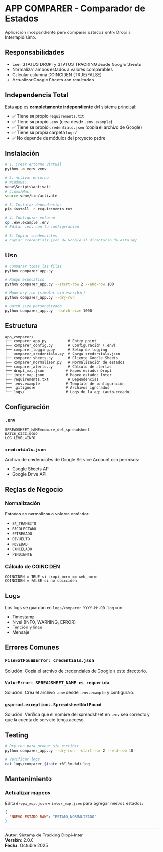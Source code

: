 # APP COMPARER - Comparador de Estados

Aplicación independiente para comparar estados entre Dropi e Interrapidísimo.

## **Responsabilidades**

- Leer STATUS DROPI y STATUS TRACKING desde Google Sheets
- Normalizar ambos estados a valores comparables
- Calcular columna COINCIDEN (TRUE/FALSE)
- Actualizar Google Sheets con resultados

## **Independencia Total**

Esta app es **completamente independiente** del sistema principal:

- ✅ Tiene su propio `requirements.txt`
- ✅ Tiene su propio `.env` (crea desde `.env.example`)
- ✅ Tiene su propio `credentials.json` (copia el archivo de Google)
- ✅ Tiene su propia carpeta `logs/`
- ✅ No depende de módulos del proyecto padre

## **Instalación**

```bash
# 1. Crear entorno virtual
python -m venv venv

# 2. Activar entorno
# Windows:
venv\Scripts\activate
# Linux/Mac:
source venv/bin/activate

# 3. Instalar dependencias
pip install -r requirements.txt

# 4. Configurar entorno
cp .env.example .env
# Editar .env con tu configuración

# 5. Copiar credenciales
# Copiar credentials.json de Google al directorio de esta app
```

## **Uso**

```bash
# Comparar todas las filas
python comparer_app.py

# Rango específico
python comparer_app.py --start-row 2 --end-row 100

# Modo dry-run (simular sin escribir)
python comparer_app.py --dry-run

# Batch size personalizado
python comparer_app.py --batch-size 1000
```

## **Estructura**

```
app_comparer/
├── comparer_app.py          # Entry point
├── comparer_config.py       # Configuración (.env)
├── comparer_logging.py      # Setup de logging
├── comparer_credentials.py  # Carga credentials.json
├── comparer_sheets.py       # Cliente Google Sheets
├── comparer_normalizer.py   # Normalización de estados
├── comparer_alerts.py       # Cálculo de alertas
├── dropi_map.json          # Mapeo estados Dropi
├── inter_map.json          # Mapeo estados Inter
├── requirements.txt         # Dependencias
├── .env.example            # Template de configuración
├── .gitignore              # Archivos ignorados
└── logs/                   # Logs de la app (auto-creado)
```

## **Configuración**

### `.env`

```env
SPREADSHEET_NAME=nombre_del_spreadsheet
BATCH_SIZE=5000
LOG_LEVEL=INFO
```

### `credentials.json`

Archivo de credenciales de Google Service Account con permisos:

- Google Sheets API
- Google Drive API

## **Reglas de Negocio**

### Normalización

Estados se normalizan a valores estándar:

- `EN_TRANSITO`
- `RECOLECTADO`
- `ENTREGADO`
- `DEVUELTO`
- `NOVEDAD`
- `CANCELADO`
- `PENDIENTE`

### Cálculo de COINCIDEN

```
COINCIDEN = TRUE si dropi_norm == web_norm
COINCIDEN = FALSE si no coinciden
```

## **Logs**

Los logs se guardan en `logs/comparer_YYYY-MM-DD.log` con:

- Timestamp
- Nivel (INFO, WARNING, ERROR)
- Función y línea
- Mensaje

## **Errores Comunes**

### `FileNotFoundError: credentials.json`

Solución: Copia el archivo de credenciales de Google a este directorio.

### `ValueError: SPREADSHEET_NAME es requerida`

Solución: Crea el archivo `.env` desde `.env.example` y configúralo.

### `gspread.exceptions.SpreadsheetNotFound`

Solución: Verifica que el nombre del spreadsheet en `.env` sea correcto y que la cuenta de servicio tenga acceso.

## **Testing**

```bash
# Dry run para probar sin escribir
python comparer_app.py --dry-run --start-row 2 --end-row 10

# Verificar logs
cat logs/comparer_$(date +%Y-%m-%d).log
```

## **Mantenimiento**

### Actualizar mapeos

Edita `dropi_map.json` o `inter_map.json` para agregar nuevos estados:

```json
{
  "NUEVO ESTADO RAW": "ESTADO_NORMALIZADO"
}
```

---

**Autor**: Sistema de Tracking Dropi-Inter  
**Versión**: 2.0.0  
**Fecha**: Octubre 2025
